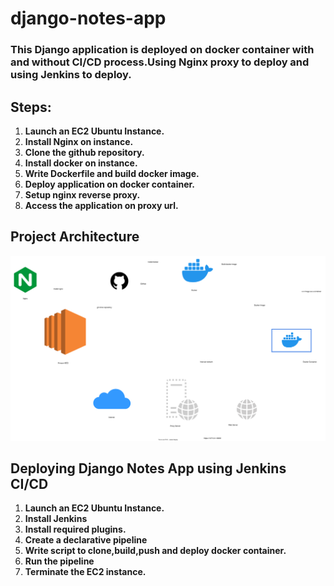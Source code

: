 # django-notes-app

<h3>This Django application is deployed on docker container with and without CI/CD process.Using Nginx proxy to deploy and using Jenkins to deploy.</h3>

## Steps:
1. **Launch an EC2 Ubuntu Instance.**
2. **Install Nginx on instance.**
3. **Clone the github repository.**
4. **Install docker on instance.**
5. **Write Dockerfile and build docker image.**
6. **Deploy application on docker container.**
7. **Setup nginx reverse proxy.**
8. **Access the application on proxy url.**

## Project Architecture
<img src="https://github.com/swaleham/django-notes-app/blob/main/NginxProxy.svg">

## Deploying Django Notes App using Jenkins CI/CD
1. **Launch an EC2 Ubuntu Instance.**
2. **Install Jenkins**
3. **Install required plugins.**
4. **Create a declarative pipeline**
5. **Write script to clone,build,push and deploy docker container.**
6. **Run the pipeline**
7. **Terminate the EC2 instance.**
